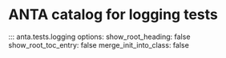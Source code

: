 <!--
  ~ Copyright (c) 2023-2024 Arista Networks, Inc.
  ~ Use of this source code is governed by the Apache License 2.0
  ~ that can be found in the LICENSE file.
  -->

# ANTA catalog for logging tests

::: anta.tests.logging
    options:
      show_root_heading: false
      show_root_toc_entry: false
      merge_init_into_class: false
